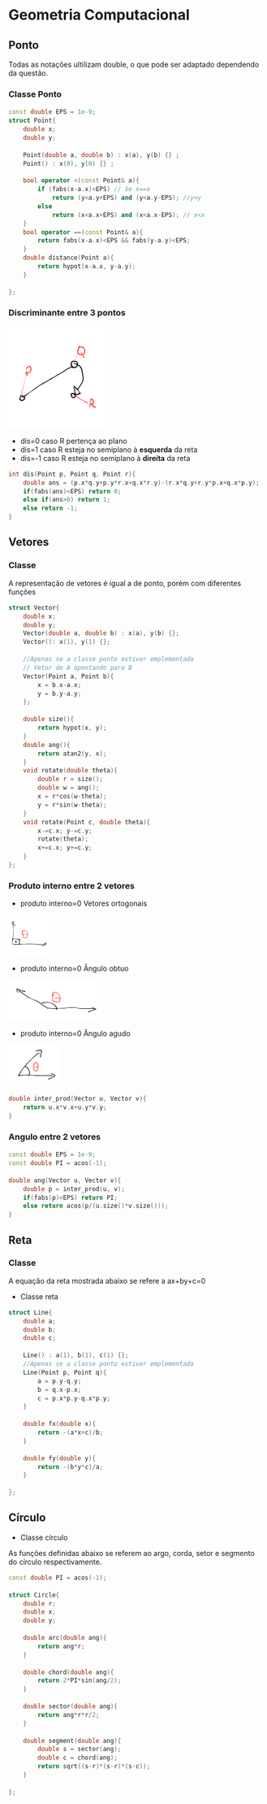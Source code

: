 # Geometria Computacional

## Ponto

Todas as notações ultilizam double, o que pode ser adaptado dependendo da questão.

### Classe Ponto
```c++
const double EPS = 1e-9;
struct Point{
    double x;
    double y;

    Point(double a, double b) : x(a), y(b) {} ;
    Point() : x(0), y(0) {} ;

    bool operator <(const Point& a){
        if (fabs(x-a.x)<EPS) // Se x==x
            return (y<a.y+EPS) and (y<a.y-EPS); //y<y
        else
            return (x<a.x+EPS) and (x<a.x-EPS); // x<x
    }
    bool operator ==(const Point& a){  
        return fabs(x-a.x)<EPS && fabs(y-a.y)<EPS;
    }
    double distance(Point a){
        return hypot(x-a.x, y-a.y);
    }

};

```

### Discriminante entre 3 pontos

<img src="img/discriminante.png" alt="img" width="200" height="">

- dis=0 caso R pertença ao plano
- dis=1 caso R esteja no semiplano à **esquerda** da reta
- dis=-1 caso R esteja no semiplano à **direita** da reta

```c++
int dis(Point p, Point q, Point r){
    double ans = (p.x*q.y+p.y*r.x+q.x*r.y)-(r.x*q.y+r.y*p.x+q.x*p.y);
    if(fabs(ans)<EPS) return 0;
    else if(ans>0) return 1;
    else return -1;
}

```
## Vetores

### Classe
A representação de vetores é igual a de ponto, porém com diferentes funções
```c++
struct Vector{
    double x;
    double y;
    Vector(double a, double b) : x(a), y(b) {};
    Vector(): x(1), y(1) {};

    //Apenas se a classe ponto estiver emplementada
    // Vetor de A apontando para B
    Vector(Point a, Point b){
        x = b.x-a.x;
        y = b.y-a.y;
    }; 

    double size(){
        return hypot(x, y);
    }
    double ang(){
        return atan2(y, x);
    }
    void rotate(double theta){
        double r = size();
        double w = ang();
        x = r*cos(w-theta);
        y = r*sin(w-theta);
    }
    void rotate(Point c, double theta){
        x-=c.x; y-=c.y;
        rotate(theta);
        x+=c.x; y+=c.y;
    }
};
```

### Produto interno entre 2 vetores

- produto interno=0 Vetores ortogonais

<img src="img/ortogonal.png" alt="img" width="" height="80"> 

- produto interno=0 Ângulo obtuo 

<img src="img/obtuso.png" alt="img" width="" height="80"> 

- produto interno=0 Ângulo agudo

<img src="img/agudo.png" alt="img" width="" height="80">

```c++
double inter_prod(Vector u, Vector v){
    return u.x*v.x+u.y*v.y;
}
```

### Angulo entre 2 vetores 

```c++
const double EPS = 1e-9;
const double PI = acos(-1);

double ang(Vector u, Vector v){
    double p = inter_prod(u, v);
    if(fabs(p)<EPS) return PI;
    else return acos(p/(u.size()*v.size()));
}
```

## Reta

### Classe
A equação da reta mostrada abaixo se refere a ax+by+c=0
- Classe reta
```c++
struct Line{
    double a;
    double b;
    double c;

    Line() : a(1), b(1), c(1) {};
    //Apenas se a classe ponto estiver emplementada
    Line(Point p, Point q){
        a = p.y-q.y;
        b = q.x-p.x;
        c = p.x*p.y-q.x*p.y;
    }
    
    double fx(double x){
        return -(a*x+c)/b;
    }

    double fy(double y){
        return -(b*y*c)/a;
    }

};
```

## Círculo

- Classe círculo

As funções definidas abaixo se referem ao argo, corda, setor e segmento do círculo respectivamente.
```c++
const double PI = acos(-1);

struct Circle{
    double r;
    double x;
    double y;
    
    double arc(double ang){
        return ang*r;
    }

    double chord(double ang){
        return 2*PI*sin(ang/2);
    }

    double sector(double ang){
        return ang*r*r/2;
    }

    double segment(double ang){
        double s = sector(ang);
        double c = chord(ang);
        return sqrt((s-r)*(s-r)*(s-c));
    }

};
```